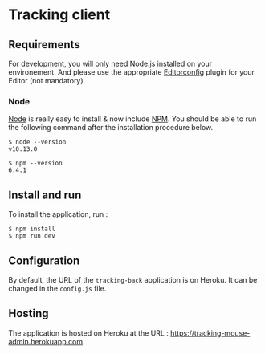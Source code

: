 # Tracking client

## Requirements

For development, you will only need Node.js installed on your environement.
And please use the appropriate [Editorconfig](http://editorconfig.org/) plugin for your Editor (not mandatory).

### Node

[Node](http://nodejs.org/) is really easy to install & now include [NPM](https://npmjs.org/).
You should be able to run the following command after the installation procedure
below.

    $ node --version
    v10.13.0

    $ npm --version
    6.4.1
    
## Install and run

To install the application, run :

    $ npm install
    $ npm run dev
    
## Configuration

By default, the URL of the `tracking-back` application is on Heroku.
It can be changed in the `config.js` file.

## Hosting

The application is hosted on Heroku at the URL : https://tracking-mouse-admin.herokuapp.com